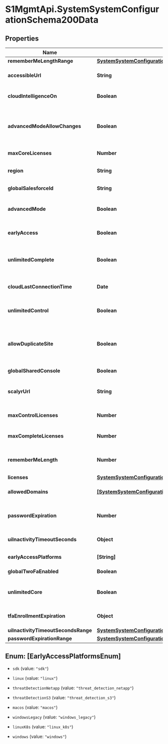# S1MgmtApi.SystemSystemConfigurationSchema200Data

## Properties
Name | Type | Description | Notes
------------ | ------------- | ------------- | -------------
**rememberMeLengthRange** | [**SystemSystemConfigurationSchema200DataRememberMeLengthRange**](SystemSystemConfigurationSchema200DataRememberMeLengthRange.md) |  | [optional] 
**accessibleUrl** | **String** | External DNS name of the management | [optional] 
**cloudIntelligenceOn** | **Boolean** | [DEPRECATED] Cloud intelligence on | [optional] 
**advancedModeAllowChanges** | **Boolean** | True if advanced mode value can be updated from this scope. | [optional] 
**maxCoreLicenses** | **Number** | [DEPRECATED] Core licenses | [optional] 
**region** | **String** | The region of the management | [optional] 
**globalSalesforceId** | **String** | salesforce id field of tenant | [optional] 
**advancedMode** | **Boolean** | True if advanced mode is enabled. | [optional] 
**earlyAccess** | **Boolean** | True if early access mode is enabled. | [optional] 
**unlimitedComplete** | **Boolean** | [DEPRECATED] True if Complete licenses is unlimited | [optional] 
**cloudLastConnectionTime** | **Date** | Cloud last connection time | [optional] 
**unlimitedControl** | **Boolean** | [DEPRECATED] True if Control licenses is unlimited | [optional] 
**allowDuplicateSite** | **Boolean** | [DEPRECATED] Allow site admins to duplicate sites in their accounts | [optional] 
**globalSharedConsole** | **Boolean** | shared console field of tenant | [optional] 
**scalyrUrl** | **String** | The Scalyr URL that sends data to this Console. | [optional] 
**maxControlLicenses** | **Number** | [DEPRECATED] Control licenses | [optional] 
**maxCompleteLicenses** | **Number** | [DEPRECATED] Complete Licenses | [optional] 
**rememberMeLength** | **Number** | Time in minutes until a user session expires | [optional] 
**licenses** | [**SystemSystemConfigurationSchema200DataLicenses**](SystemSystemConfigurationSchema200DataLicenses.md) |  | [optional] 
**allowedDomains** | [**[SystemSystemConfigurationSchema200DataAllowedDomains]**](SystemSystemConfigurationSchema200DataAllowedDomains.md) | list of allowed domains for user creation. | [optional] 
**passwordExpiration** | **Number** | Time in days until a user password expires | [optional] 
**uiInactivityTimeoutSeconds** | **Object** | Length of UI inactivity period | [optional] 
**earlyAccessPlatforms** | **[String]** | Early access platforms | [optional] 
**globalTwoFaEnabled** | **Boolean** | Global two fa enabled | [optional] 
**unlimitedCore** | **Boolean** | [DEPRECATED] True if Core licenses is unlimited | [optional] 
**tfaEnrollmentExpiration** | **Object** | 2FA enrollment expiration period | [optional] 
**uiInactivityTimeoutSecondsRange** | [**SystemSystemConfigurationSchema200DataUiInactivityTimeoutSecondsRange**](SystemSystemConfigurationSchema200DataUiInactivityTimeoutSecondsRange.md) |  | [optional] 
**passwordExpirationRange** | [**SystemSystemConfigurationSchema200DataPasswordExpirationRange**](SystemSystemConfigurationSchema200DataPasswordExpirationRange.md) |  | [optional] 


<a name="[EarlyAccessPlatformsEnum]"></a>
## Enum: [EarlyAccessPlatformsEnum]


* `sdk` (value: `"sdk"`)

* `linux` (value: `"linux"`)

* `threatDetectionNetapp` (value: `"threat_detection_netapp"`)

* `threatDetectionS3` (value: `"threat_detection_s3"`)

* `macos` (value: `"macos"`)

* `windowsLegacy` (value: `"windows_legacy"`)

* `linuxK8s` (value: `"linux_k8s"`)

* `windows` (value: `"windows"`)




